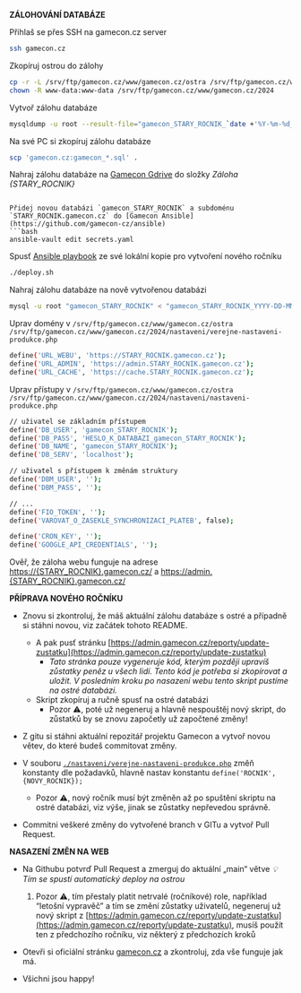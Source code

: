 **ZÁLOHOVÁNÍ DATABÁZE**

Přihlaš se přes SSH na gamecon.cz server

```bash
ssh gamecon.cz
```

Zkopíruj ostrou do zálohy

```bash
cp -r -L /srv/ftp/gamecon.cz/www/gamecon.cz/ostra /srv/ftp/gamecon.cz/www/gamecon.cz/2024
chown -R www-data:www-data /srv/ftp/gamecon.cz/www/gamecon.cz/2024
```

Vytvoř zálohu databáze

```bash
mysqldump -u root --result-file="gamecon_STARY_ROCNIK_`date +'%Y-%m-%d_%H-%M-%S'`-dump.sql" --extended-insert --routines --triggers --delayed-insert --no-tablespaces "d16779_gcostra"
```

Na své PC si zkopíruj zálohu databáze

```bash
scp 'gamecon.cz:gamecon_*.sql' .
```

Nahraj zálohu databáze
na [Gamecon Gdrive](https://drive.google.com/drive/folders/1QZIzXCrOQ2JMYi0EjI5EMbri0KHTJ9Nv?usp=drive_link) do složky
_Záloha {STARY_ROCNIK}_

```

Přidej novou databázi `gamecon_STARY_ROCNIK` a subdoménu `STARY_ROCNIK.gamecon.cz` do [Gamecon Ansible](https://github.com/gamecon-cz/ansible)
```bash
ansible-vault edit secrets.yaml
```

Spusť [Ansible playbook](https://github.com/gamecon-cz/ansible) ze své lokální kopie pro vytvoření nového ročníku

```bash
./deploy.sh
```

Nahraj zálohu databáze na nově vytvořenou databázi

```bash
mysql -u root "gamecon_STARY_ROCNIK" < "gamecon_STARY_ROCNIK_YYYY-DD-MM-HH-ii-ss-dump.sql"
```

Uprav domény
v `/srv/ftp/gamecon.cz/www/gamecon.cz/ostra /srv/ftp/gamecon.cz/www/gamecon.cz/2024/nastaveni/verejne-nastaveni-produkce.php`

```bash
define('URL_WEBU', 'https://STARY_ROCNIK.gamecon.cz');
define('URL_ADMIN', 'https://admin.STARY_ROCNIK.gamecon.cz');
define('URL_CACHE', 'https://cache.STARY_ROCNIK.gamecon.cz');
```

Uprav přístupy
v `/srv/ftp/gamecon.cz/www/gamecon.cz/ostra /srv/ftp/gamecon.cz/www/gamecon.cz/2024/nastaveni/nastaveni-produkce.php`

```bash
// uživatel se základním přístupem
define('DB_USER', 'gamecon_STARY_ROCNIK');
define('DB_PASS', 'HESLO_K_DATABAZI_gamecon_STARY_ROCNIK');
define('DB_NAME', 'gamecon_STARY_ROCNIK');
define('DB_SERV', 'localhost');

// uživatel s přístupem k změnám struktury
define('DBM_USER', '');
define('DBM_PASS', '');

// ...
define('FIO_TOKEN', '');
define('VAROVAT_O_ZASEKLE_SYNCHRONIZACI_PLATEB', false);

define('CRON_KEY', '');
define('GOOGLE_API_CREDENTIALS', '');
```

Ověř, že záloha webu funguje na adrese [https://{STARY\_ROCNIK}.gamecon.cz/](https://stary_rocnik.gamecon.cz/)
a [https://admin.{STARY\_ROCNIK}.gamecon.cz/](https://admin.stary_rocnik.gamecon.cz/)

**PŘÍPRAVA NOVÉHO ROČNÍKU**

- Znovu si zkontroluj, že máš aktuální zálohu databáze s ostré a případně si stáhni novou, viz začátek tohoto README.

    - A pak pusť
      stránku [https://admin.gamecon.cz/reporty/update-zustatku](https://admin.gamecon.cz/reporty/update-zustatku)
        - _Tato stránka pouze vygeneruje kód, kterým později upravíš zůstatky peněz u všech lidí. Tento kód je potřeba
          si zkopírovat a uložit. V posledním kroku po nasazení webu tento skript pustíme na ostré databázi._
    - Skript zkopíruj a ručně spusť na ostré databázi
      - Pozor ⚠️, poté už negeneruj a hlavně nespouštěj nový skript, do zůstatků by se znovu započetly už započtené změny! 

- Z gitu si stáhni aktuální repozitář projektu Gamecon a vytvoř novou větev, do které budeš commitovat změny.

- V souboru [`./nastaveni/verejne-nastaveni-produkce.php`](./nastaveni/verejne-nastaveni-produkce.php) změň konstanty dle požadavků, hlavně nastav
  konstantu `define('ROCNIK', {NOVY_ROCNIK});`
    - Pozor ⚠️, nový ročník musí být změněn až po spuštění skriptu na ostré databázi, viz výše, jinak se zůstatky
      nepřevedou správně.

- Commitni veškeré změny do vytvořené branch v GITu a vytvoř Pull Request.

**NASAZENÍ ZMĚN NA WEB**

- Na Githubu potvrď Pull Request a zmerguj do aktuální „main“ větve
  *💡 Tím se spustí automatický deploy na ostrou*
    1. Pozor ⚠️, tím přestaly platit netrvalé (ročníkové) role, například “letošní vypravěč” a tím se změní zůstatky
       uživatelů, negeneruj už nový skript
       z [https://admin.gamecon.cz/reporty/update-zustatku](https://admin.gamecon.cz/reporty/update-zustatku), musíš
       použít ten z předchozího ročníku, viz některý z předchozích kroků

- Otevři si oficiální stránku [gamecon.cz](https://gamecon.cz/) a zkontroluj, zda vše funguje jak má.

- Všichni jsou happy!
